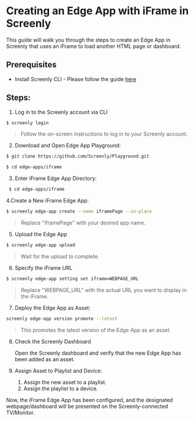 # Creating an Edge App with iFrame in Screenly

This guide will walk you through the steps to create an Edge App in Screenly that uses an iFrame to load another HTML page or dashboard.

## Prerequisites
* Install Screenly CLI - Please follow the guide [here](https://github.com/Screenly/cli)


## Steps:

1. Log in to the Screenly account via CLI

```bash
$ screenly login
```
> Follow the on-screen instructions to log in to your Screenly account.

2. Download and Open Edge App Playground:

```bash
$ git clone https://github.com/Screenly/Playground.git

$ cd edge-apps/iframe
```

3. Enter iFrame Edge App Directory:

``` bash
 $ cd edge-apps/iframe
 ```

4.Create a New iFrame Edge App:

```bash
$ screenly edge-app create --name iframePage --in-place
```

> Replace "iframePage" with your desired app name.


5. Upload the Edge App

```bash
$ screenly edge-app upload
```

> Wait for the upload to complete.

6. Specify the iFrame URL

```bash
$ screenly edge-app setting set iframe=WEBPAGE_URL
```

> Replace "WEBPAGE_URL" with the actual URL you want to display in the iFrame.

7. Deploy the Edge App as Asset:

```bash
screenly edge-app version promote --latest
```

> This promotes the latest version of the Edge App as an asset.

8. Check the Screenly Dashboard

    Open the Screenly dashboard and verify that the new Edge App has been added as an asset.

9. Assign Asset to Playlist and Device:

    1. Assign the new asset to a playlist.
    2. Assign the playlist to a device.

Now, the iFrame Edge App has been configured, and the designated webpage/dashboard will be presented on the Screenly-connected TV/Monitor.

